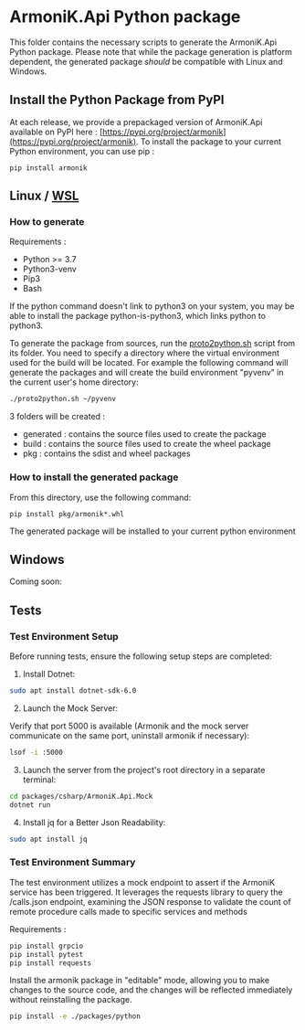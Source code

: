 # ArmoniK.Api Python package
This folder contains the necessary scripts to generate the ArmoniK.Api Python package. Please note that while the package generation is platform dependent, the generated package *should* be compatible with Linux and Windows.

## Install the Python Package from PyPI
At each release, we provide a prepackaged version of ArmoniK.Api available on PyPI here : [https://pypi.org/project/armonik](https://pypi.org/project/armonik).
To install the package to your current Python environment, you can use pip :
```
pip install armonik
```

## Linux / [WSL](https://learn.microsoft.com/en-us/windows/wsl/)
### **How to generate**

Requirements :
- Python >= 3.7
- Python3-venv
- Pip3
- Bash

If the python command doesn't link to python3 on your system, you may be able to install the package python-is-python3, which links python to python3.

To generate the package from sources, run the [proto2python.sh](proto2python.sh) script from its folder. You need to specify a directory where the virtual environment used for the build will be located. For example the following command will generate the packages and will create the build environment "pyvenv" in the current user's home directory:
```bash
./proto2python.sh ~/pyvenv
```

3 folders will be created :
- generated : contains the source files used to create the package
- build : contains the source files used to create the wheel package
- pkg : contains the sdist and wheel packages

### **How to install the generated package**
From this directory, use the following command:
```code 
pip install pkg/armonik*.whl
```
The generated package will be installed to your current python environment

## Windows
Coming soon:

## Tests

### **Test Environment Setup**

Before running tests, ensure the following setup steps are completed:

1. Install Dotnet:
```bash
sudo apt install dotnet-sdk-6.0
```

2. Launch the Mock Server:

Verify that port 5000 is available (Armonik and the mock server communicate on the same port, uninstall armonik if necessary):

```bash
lsof -i :5000
```
3. Launch the server from the project's root directory in a separate terminal:

```bash
cd packages/csharp/ArmoniK.Api.Mock
dotnet run
```
4. Install jq for a Better Json Readability:

```bash
sudo apt install jq

```

### **Test Environment Summary**

The test environment utilizes a mock endpoint to assert if the ArmoniK service has been triggered. It leverages the requests library to query the /calls.json endpoint, examining the JSON response to validate the count of remote procedure calls made to specific services and methods

Requirements :
```bash 
pip install grpcio
pip install pytest
pip install requests
```

Install the armonik package in "editable" mode, allowing you to make changes to the source code, and the changes will be reflected immediately without reinstalling the package.

 ```bash 
 pip install -e ./packages/python
 ```